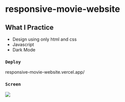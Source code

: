 # responsive-movie-website

## What I Practice
- Design using only html and css
- Javascript
- Dark Mode



### `Deploy`

responsive-movie-website.vercel.app/

### `Screen`

![](screen.gif)